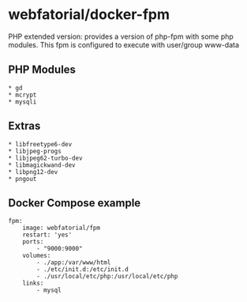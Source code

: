 # webfatorial/docker-fpm

PHP extended version: provides a version of php-fpm with some php modules.
This fpm is configured to execute with user/group www-data

## PHP Modules

    * gd
    * mcrypt
    * mysqli

## Extras

    * libfreetype6-dev
    * libjpeg-progs
    * libjpeg62-turbo-dev
    * libmagickwand-dev
    * libpng12-dev
    * pngout

## Docker Compose example

```
fpm:
    image: webfatorial/fpm
    restart: 'yes'
    ports:
        - "9000:9000"
    volumes:
        - ./app:/var/www/html
        - ./etc/init.d:/etc/init.d
        - ./usr/local/etc/php:/usr/local/etc/php
    links:
        - mysql
```
